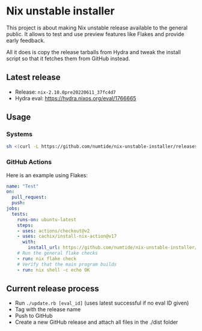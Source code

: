 # Nix unstable installer

This project is about making Nix unstable release available to the general
public. It allows to test and use preview features like Flakes and provide
early feedback.

All it does is copy the release tarballs from Hydra and tweak the install
script so that it fetches them from GitHub instead.

## Latest release

* Release: `nix-2.10.0pre20220611_37fc4d7`
* Hydra eval: <https://hydra.nixos.org/eval/1766665>

## Usage

### Systems

```sh
sh <(curl -L https://github.com/numtide/nix-unstable-installer/releases/download/nix-2.10.0pre20220611_37fc4d7/install)
```

### GitHub Actions

Here is an example using Flakes:

```yaml
name: "Test"
on:
  pull_request:
  push:
jobs:
  tests:
    runs-on: ubuntu-latest
    steps:
    - uses: actions/checkout@v2
    - uses: cachix/install-nix-action@v17
      with:
        install_url: https://github.com/numtide/nix-unstable-installer/releases/download/nix-2.10.0pre20220611_37fc4d7/install
    # Run the general flake checks
    - run: nix flake check
    # Verify that the main program builds
    - run: nix shell -c echo OK
```

## Current release process

* Run `./update.rb [eval_id]` (uses latest successful if no eval ID given)
* Tag with the release name
* Push to GitHub
* Create a new GitHub release and attach all files in the ./dist folder
